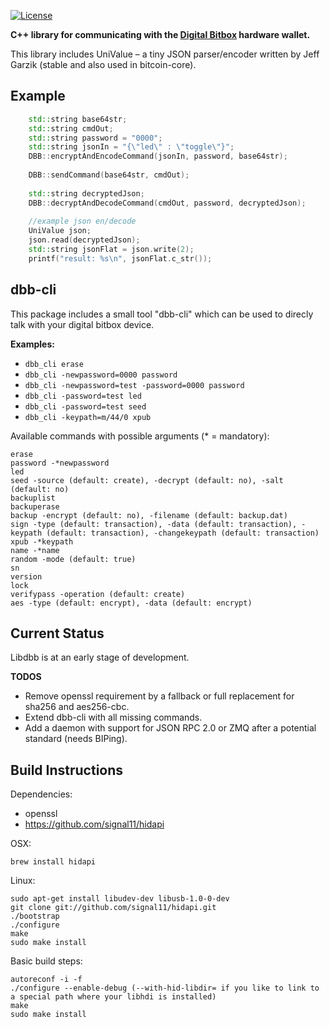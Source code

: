 [![License](http://img.shields.io/:License-MIT-yellow.svg)](LICENSE)

**C++ library for communicating with the [Digital Bitbox](https://digitalbitbox.com) hardware wallet.**

This library includes UniValue – a tiny JSON parser/encoder written by Jeff Garzik (stable and also used in bitcoin-core).

## Example

```cpp
    std::string base64str;
    std::string cmdOut;
    std::string password = "0000";
    std::string jsonIn = "{\"led\" : \"toggle\"}";
    DBB::encryptAndEncodeCommand(jsonIn, password, base64str);
    
    DBB::sendCommand(base64str, cmdOut);
    
    std::string decryptedJson;
    DBB::decryptAndDecodeCommand(cmdOut, password, decryptedJson);
    
    //example json en/decode
    UniValue json;
    json.read(decryptedJson);
    std::string jsonFlat = json.write(2);
    printf("result: %s\n", jsonFlat.c_str());
```

## dbb-cli
This package includes a small tool "dbb-cli" which can be used to direcly talk with your digital bitbox device.


**Examples:**

* `dbb_cli erase`
* `dbb_cli -newpassword=0000 password`
* `dbb_cli -newpassword=test -password=0000 password`
* `dbb_cli -password=test led`
* `dbb_cli -password=test seed`
* `dbb_cli -keypath=m/44/0 xpub`

Available commands with possible arguments (* = mandatory):

```
erase 
password -*newpassword
led 
seed -source (default: create), -decrypt (default: no), -salt (default: no)
backuplist 
backuperase 
backup -encrypt (default: no), -filename (default: backup.dat)
sign -type (default: transaction), -data (default: transaction), -keypath (default: transaction), -changekeypath (default: transaction)
xpub -*keypath
name -*name
random -mode (default: true)
sn 
version 
lock 
verifypass -operation (default: create)
aes -type (default: encrypt), -data (default: encrypt)
```

## Current Status
Libdbb is at an early stage of development.

**TODOS**

- Remove openssl requirement by a fallback or full replacement for sha256 and aes256-cbc.
- Extend dbb-cli with all missing commands.
- Add a daemon with support for JSON RPC 2.0 or ZMQ after a potential standard (needs BIPing).

## Build Instructions
Dependencies:

- openssl
- https://github.com/signal11/hidapi

OSX:

    brew install hidapi

Linux:

    sudo apt-get install libudev-dev libusb-1.0-0-dev
    git clone git://github.com/signal11/hidapi.git
    ./bootstrap
    ./configure
    make
    sudo make install
    


Basic build steps:

    autoreconf -i -f
    ./configure --enable-debug (--with-hid-libdir= if you like to link to a special path where your libhdi is installed)
    make
    sudo make install